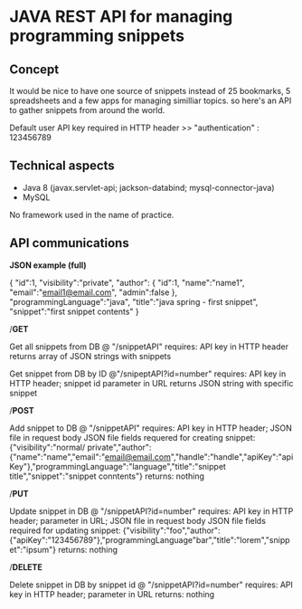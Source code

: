 # JAVA REST API for managing programming snippets

## Concept 

It would be nice to have one source of snippets instead of 25 bookmarks, 5 spreadsheets and a few apps for managing similliar topics. so here's an API to gather snippets from around the world.

Default user API key required in HTTP header >> "authentication" : 123456789

## Technical aspects

- Java 8 (javax.servlet-api; jackson-databind; mysql-connector-java)
- MySQL

No framework used in the name of practice.


## API communications

**JSON example (full)**

{
"id":1,
"visibility":"private",
"author": {
    "id":1,
    "name":"name1",
    "email":"email1@email.com",
    "admin":false
    },
"programmingLanguage":"java",
"title":"java spring - first snippet",
"snippet":"first snippet contents"
}


/**GET**

Get all snippets from DB @ "/snippetAPI"
requires: API key in HTTP header
returns array of JSON strings with snippets

Get snippet from DB by ID @"/snipeptAPI?id=number"
requires: API key in HTTP header; snippet id parameter in URL
returns JSON string with specific snippet


/**POST**

Add snippet to DB @ "/snippetAPI"
requires: API key in HTTP header; JSON file in request body
JSON file fields requered for creating snippet:
{"visibility":"normal/ private","author":{"name":"name","email":"email@email.com","handle":"handle","apiKey":"apiKey"},"programmingLanguage":"language","title":"snippet title","snippet":"snippet conntents"}
returns: nothing


/**PUT**

Update snippet in DB @ "/snippetAPI?id=number"
requires: API key in HTTP header; parameter in URL; JSON file in request body
JSON file fields required for updating snippet: {"visibility":"foo","author":{"apiKey":"123456789"},"programmingLanguage"bar","title":"lorem","snippet":"ipsum"}
returns: nothing


/**DELETE**

Delete snippet in DB by snippet id @ "/snippetAPI?id=number"
requires: API key in HTTP header; parameter in URL
returns: nothing

